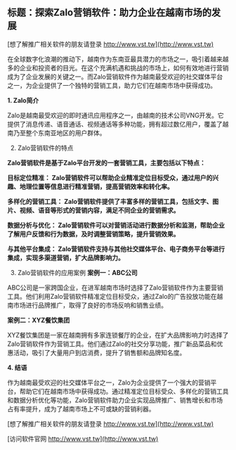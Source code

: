 ## **标题：探索Zalo营销软件：助力企业在越南市场的发展**

[想了解推广相关软件的朋友请登录 http://www.vst.tw](http://www.vst.tw)

在全球数字化浪潮的推动下，越南作为东南亚最具潜力的市场之一，吸引着越来越多的企业和投资者的目光。在这个充满机遇和挑战的市场上，如何有效地进行营销成为了企业发展的关键之一。而Zalo营销软件作为越南最受欢迎的社交媒体平台之一，为企业提供了一个独特的营销工具，助力它们在越南市场中获得成功。

**1. Zalo简介**

Zalo是越南最受欢迎的即时通讯应用程序之一，由越南的技术公司VNG开发。它提供了消息传递、语音通话、视频通话等多种功能，拥有超过数亿用户，覆盖了越南乃至整个东南亚地区的用户群体。

2. Zalo营销软件的特点

**Zalo营销软件是基于Zalo平台开发的一套营销工具，主要包括以下特点：**

**目标定位精准： Zalo营销软件可以帮助企业精准定位目标受众，通过用户的兴趣、地理位置等信息进行精准营销，提高营销效率和转化率。**

**多样化的营销工具： Zalo营销软件提供了丰富多样的营销工具，包括文字、图片、视频、语音等形式的营销内容，满足不同企业的营销需求。**

**数据分析与优化： Zalo营销软件可以对营销活动进行数据分析和监测，帮助企业了解用户反馈和行为数据，及时调整营销策略，提升营销效果。**

**与其他平台集成： Zalo营销软件支持与其他社交媒体平台、电子商务平台等进行集成，实现多渠道营销，扩大品牌影响力。**

3. Zalo营销软件的应用案例
**案例一：ABC公司**

ABC公司是一家跨国企业，在进军越南市场时选择了Zalo营销软件作为主要营销工具。他们利用Zalo营销软件精准定位目标受众，通过Zalo的广告投放功能在越南市场进行品牌推广，取得了良好的市场反响和销售业绩。

**案例二：XYZ餐饮集团**

XYZ餐饮集团是一家在越南拥有多家连锁餐厅的企业，在扩大品牌影响力时选择了Zalo营销软件作为营销工具。他们通过Zalo的社交分享功能，推广新品菜品和优惠活动，吸引了大量用户到店消费，提升了销售额和品牌知名度。

**4. 结语**

作为越南最受欢迎的社交媒体平台之一，Zalo为企业提供了一个强大的营销平台，帮助它们在越南市场中获得成功。通过精准定位目标受众、多样化的营销工具和数据分析优化等功能，Zalo营销软件助力企业实现品牌推广、销售增长和市场占有率提升，成为了越南市场上不可或缺的营销利器。

[想了解推广相关软件的朋友请登录 http://www.vst.tw](http://www.vst.tw)


[访问软件官网 http://www.vst.tw](http://www.vst.tw)

